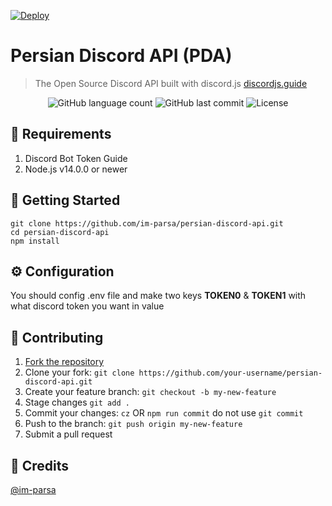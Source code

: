 [![Deploy](https://www.herokucdn.com/deploy/button.svg)](https://heroku.com/deploy?template=https://github.com/im-parsa/csgo-bot)

# Persian Discord API (PDA)
> The Open Source Discord API built with discord.js [discordjs.guide](https://discordjs.guide)
> 
<p align="center">
    <img alt="GitHub language count" src="https://img.shields.io/github/languages/count/im-parsa/persian-discord-api">	
    <img alt="GitHub last commit" src="https://img.shields.io/github/last-commit/im-parsa/persian-discord-api">
    <img alt="License" src="https://img.shields.io/badge/license-MIT-brightgreen"> 
<p>

## 🔧 Requirements
1. Discord Bot Token Guide
2. Node.js v14.0.0 or newer


## 🚀 Getting Started

```
git clone https://github.com/im-parsa/persian-discord-api.git
cd persian-discord-api
npm install
```


## ⚙️ Configuration

You should config .env file and make two keys **TOKEN0** & **TOKEN1** with what discord token you want in value


## 🤝 Contributing

1. [Fork the repository](https://github.com/im-parsa/persian-discord-api/fork)
2. Clone your fork: `git clone https://github.com/your-username/persian-discord-api.git`
3. Create your feature branch: `git checkout -b my-new-feature`
4. Stage changes `git add .`
5. Commit your changes: `cz` OR `npm run commit` do not use `git commit`
6. Push to the branch: `git push origin my-new-feature`
7. Submit a pull request


## 📝 Credits

[@im-parsa](https://github.com/im-parsa)
